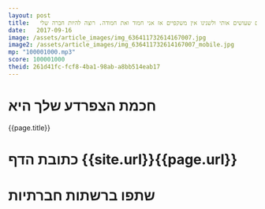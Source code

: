 ```yaml
---
layout: post
title:   הדברים שעושים אותי שונה הם הדברים שעושים אותי ולשנינו אין משקפיים אז אני חמוד ואת חמודה. רוצה להיות חברה שלי?
date:   2017-09-16
image: /assets/article_images/img_636411732614167007.jpg
image2: /assets/article_images/img_636411732614167007_mobile.jpg
mp: "100001000.mp3"
score: 100001000
theid: 261d41fc-fcf8-4ba1-98ab-a8bb514eab17
---
```

# חכמת הצפרדע שלך היא
{{page.title}}

# כתובת הדף {{site.url}}{{page.url}}
# שתפו ברשתות חברתיות